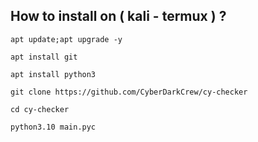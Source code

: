 ## How to install on ( kali - termux ) ?
`apt update;apt upgrade -y`

`apt install git`

`apt install python3`

`git clone https://github.com/CyberDarkCrew/cy-checker`

`cd cy-checker`

`python3.10 main.pyc`
